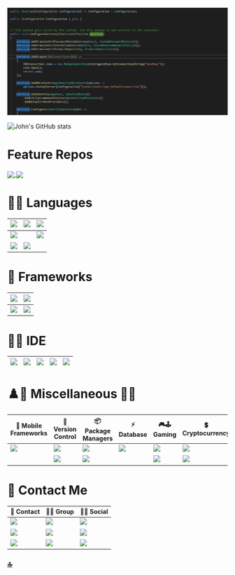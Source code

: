 ![alt_text](banner1.png)

![John's GitHub stats](https://github-readme-stats-johndward01.vercel.app/api?username=johndward01&count_private=true&show_icons=true&theme=react)



# Feature Repos

<a href="https://github.com/johndward01/ASP.NET-Core-Identity-Demo">
  <img align="center" src="https://github-readme-stats-johndward01.vercel.app/api/pin/?username=johndward01&repo=ASP.NET-Core-Identity-Demo&title_color=33b9ed&icon_color=f9f9f9&text_color=9f9f9f&bg_color=151515&border_color=33b9ed" />
</a>
<a href="https://github.com/johndward01/Mock-BestBuy-API">
  <img align="center" src="https://github-readme-stats-johndward01.vercel.app/api/pin/?username=johndward01&repo=Mock-BestBuy-API&title_color=33b9ed&icon_color=f9f9f9&text_color=9f9f9f&bg_color=151515&border_color=33b9ed" />
</a>

<br>

# 👩‍💻 Languages

| <img src="https://img.shields.io/badge/C%23-239120?style=for-the-badge&logo=c-sharp&logoColor=white" />  |  <img src="https://img.shields.io/badge/CSS3-1572B6?style=for-the-badge&logo=css3&logoColor=white" /> | <img src="https://img.shields.io/badge/HTML5-E34F26?style=for-the-badge&logo=html5&logoColor=white" />  |
|---|---|---|
|  <img src="https://img.shields.io/badge/JavaScript-323330?style=for-the-badge&logo=javascript&logoColor=F7DF1E" /> |  |  <img src="https://img.shields.io/badge/json-5E5C5C?style=for-the-badge&logo=json&logoColor=white" /> |
| <img src="https://img.shields.io/badge/Markdown-000000?style=for-the-badge&logo=markdown&logoColor=white" />  | <img src="https://img.shields.io/badge/SQL-MySQL-00308F?style=for-the-badge&logo=SQL&logoColor=white" />  |   |

# 🚀 Frameworks

|  <img src="https://img.shields.io/badge/Node.js-339933?style=for-the-badge&logo=nodedotjs&logoColor=white" /> |  <img src="https://img.shields.io/badge/.NET-512BD4?style=for-the-badge&logo=dotnet&logoColor=white" /> |
|---|---|
| <img src="https://img.shields.io/badge/React-20232A?style=for-the-badge&logo=react&logoColor=61DAFB" />  | <img src="https://img.shields.io/badge/Bootstrap-563D7C?style=for-the-badge&logo=bootstrap&logoColor=white" />  |
 
 # 👩‍💻 IDE

| <img src="https://img.shields.io/badge/Visual_Studio_Code-0078D4?style=for-the-badge&logo=visual%20studio%20code&logoColor=white" />  | <img src="https://img.shields.io/badge/Visual_Studio-5C2D91?style=for-the-badge&logo=visual%20studio&logoColor=white" />  | <img src="https://img.shields.io/badge/PyCharm-000000.svg?&style=for-the-badge&logo=PyCharm&logoColor=white" />  |  <img src="https://img.shields.io/badge/Notepad++-90E59A.svg?style=for-the-badge&logo=notepad%2B%2B&logoColor=black" /> | <img src="https://img.shields.io/badge/API-Postman-orange?style=for-the-badge&logo=Postman" /> 
|---|---|---|---|---|

# ♟️🎤 Miscellaneous 🧩🎱

| 📱 Mobile Frameworks  | 🔀 Version Control  | 📦 Package Managers  | ⚡ Database  | 🎮🕹 Gaming  |  💲 Cryptocurrency | 📝 Blog  |
|---|---|---|---|---|---|---|
| <img src="https://img.shields.io/badge/Xamarin-3498DB?style=for-the-badge&logo=xamarin&logoColor=white" />   | <img src="https://img.shields.io/badge/Docker-2CA5E0?style=for-the-badge&logo=docker&logoColor=white"/>  |  <img src="https://img.shields.io/badge/npm-CB3837?style=for-the-badge&logo=npm&logoColor=white"/> |  <img src="https://img.shields.io/badge/MySQL-004880?style=for-the-badge&logo=mysql&logoColor=white" /> | <img src="https://img.shields.io/badge/Steam-000000?style=for-the-badge&logo=steam&logoColor=white" />  |  <img src="https://img.shields.io/badge/Bitcoin-000000?style=for-the-badge&logo=bitcoin&logoColor=white" /> | <img src="https://img.shields.io/badge/dev.to-0A0A0A?style=for-the-badge&logo=devdotto&logoColor=white" />  |
|   | <img src="https://img.shields.io/badge/Git-F05032?style=for-the-badge&logo=git&logoColor=white"/>  | <img src="https://img.shields.io/badge/NuGet-004880?style=for-the-badge&logo=nuget&logoColor=white"/>  |   |  <img src="https://img.shields.io/badge/Unity-000000?style=for-the-badge&logo=unity&logoColor=white" /> | <img src="https://img.shields.io/badge/Ethereum-A6A9AA?style=for-the-badge&logo=ethereum&logoColor=white" />  |   |

# 📇 Contact Me

|  📱 Contact  |  🤜🤛 Group  |  👨👩 Social  |
|---|---|---|
| <img src="https://img.shields.io/badge/Telegram-2CA5E0?style=for-the-badge&logo=telegram&logoColor=white" />  | <img src="https://img.shields.io/badge/Slack-4A154B?style=for-the-badge&logo=slack&logoColor=white" />  |  <img src="https://img.shields.io/badge/LinkedIn-0077B5?style=for-the-badge&logo=linkedin&logoColor=white" /> |
|  <img src="https://img.shields.io/badge/Gmail-D14836?style=for-the-badge&logo=gmail&logoColor=white" />  |  <img src="https://img.shields.io/badge/Discord-7289DA?style=for-the-badge&logo=discord&logoColor=white" />  | <img src="https://img.shields.io/badge/GitHub-100000?style=for-the-badge&logo=github&logoColor=white" />   |
| <img src="https://img.shields.io/badge/ProtonMail-8B89CC?style=for-the-badge&logo=protonmail&logoColor=white" />   | <img src="https://img.shields.io/badge/Zoom-2D8CFF?style=for-the-badge&logo=zoom&logoColor=white" />  | <img src="https://img.shields.io/badge/Stack_Overflow-FE7A16?style=for-the-badge&logo=stack-overflow&logoColor=white" />  |

###  [🔝](#)
